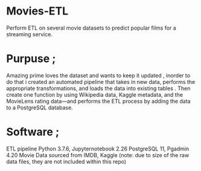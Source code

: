 # Movies-ETL
Perform ETL on several movie datasets to predict popular films for a streaming service.

# Purpuse ;
   Amazing prime loves the dataset and wants to keep it updated , inorder to do that i created an automated pipeline that takes in new data, performs the appropriate transformations, and loads the data into existing tables . Then create one function by using Wikipedia data, Kaggle metadata, and the MovieLens rating data—and performs the ETL process by adding the data to a PostgreSQL database.

# Software ;
ETL pipeline 
Python 3.7.6, Jupyternotebook 2.26
PostgreSQL 11, Pgadmin 4.20
Movie Data sourced from IMDB, Kaggle (note: due to size of the raw data files, they are not included within this repo)
